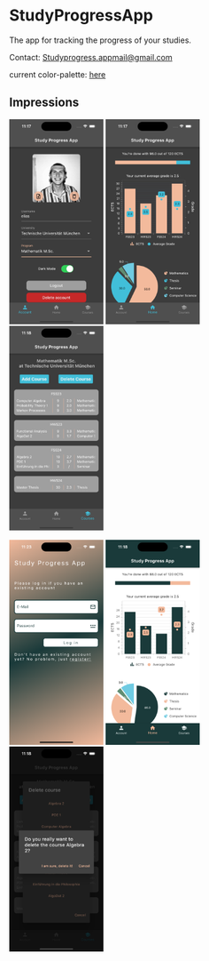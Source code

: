 # StudyProgressApp

The app for tracking the progress of your studies.

Contact: Studyprogress.appmail@gmail.com

current color-palette: <a href="https://coolors.co/1a3a3a-f3ba9c-41bfd9">here</a> 

## Impressions

<p float="left">
  <img src="https://github.com/EliasReutelsterz/spa/blob/main/readme_images/account_dark.png" width="170" alt="Account"/>
  <img src="https://github.com/EliasReutelsterz/spa/blob/main/readme_images/home_dark.png" width="170" alt="Home"/>
  <img src="https://github.com/EliasReutelsterz/spa/blob/main/readme_images/courses_dark.png" width="170" alt="Courses"/>
</p>

<p float="left">
  <img src="https://github.com/EliasReutelsterz/spa/blob/main/readme_images/login_bright.png" width="170" alt="Account"/>
  <img src="https://github.com/EliasReutelsterz/spa/blob/main/readme_images/home_bright.png" width="170" alt="Home"/>
  <img src="https://github.com/EliasReutelsterz/spa/blob/main/readme_images/delete_course_dark.png" width="170" alt="Courses"/>
</p> 